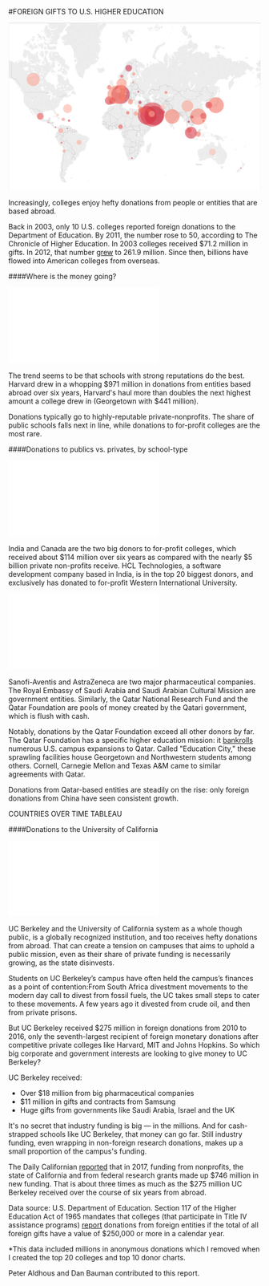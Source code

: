 #FOREIGN GIFTS TO U.S. HIGHER EDUCATION

![](img/intro.png)

Increasingly, colleges enjoy hefty donations from people or entities that are based abroad.

Back in 2003, only 10 U.S. colleges reported foreign donations to the Department of Education. By 2011, the number rose to 50, according to The Chronicle of Higher Education.  In 2003 colleges received $71.2 million in gifts. In 2012, that number [grew](http://www.chronicle.com/article/Thanks-to-Outreach-US/148313) to 261.9 million. Since then, billions have flowed into American colleges from overseas.


####Where is the money going?

<div class="chart-container">

<iframe src="schools_chart.html" frameborder="0" marginheight="0" marginwidth="0"></iframe>

</div>

The trend seems to be that schools with strong reputations do the best. Harvard drew in a whopping $971 million in donations from entities based abroad over six years, Harvard's haul more than doubles the next highest amount a college drew in (Georgetown with $441 million).

Donations typically go to highly-reputable private-nonprofits. The share of public schools falls next in line, while donations to for-profit colleges are the most rare. 


####Donations to publics vs. privates, by school-type

<div class="chart-container">

<iframe src="treemap.html" frameborder="0" marginheight="0" marginwidth="0"></iframe>

</div>

India and Canada are the two big donors to for-profit colleges, which received about $114 million over six years as compared with the nearly $5 billion private non-profits receive. HCL Technologies, a software development company based in India, is in the top 20 biggest donors, and exclusively has donated to for-profit Western International University.

<div class="chart-container">

<iframe src="donors_chart.html" frameborder="0" marginheight="0" marginwidth="0"></iframe>

</div>

Sanofi-Aventis and AstraZeneca are two major pharmaceutical companies. The Royal Embassy of Saudi Arabia and Saudi Arabian Cultural Mission are government entities. Similarly, the Qatar National Research Fund and the Qatar Foundation are pools of money created by the Qatari government, which is flush with cash. 

Notably, donations by the Qatar Foundation exceed all other donors by far. The Qatar Foundation has a specific higher education mission: it [bankrolls](https://www.washingtonpost.com/local/education/in-qatars-education-city-us-colleges-are-building-an-academic-oasis/2015/12/06/6b538702-8e01-11e5-ae1f-af46b7df8483_story.html?utm_term=.0b5a834ea8a3) numerous U.S. campus expansions to Qatar. Called "Education City," these sprawling facilities house Georgetown and Northwestern students among others. Cornell, Carnegie Mellon and Texas A&M came to similar agreements with Qatar. 

Donations from Qatar-based entities are steadily on the rise: only foreign donations from China have seen consistent growth.

COUNTRIES OVER TIME TABLEAU

####Donations to the University of California

<div class="chart-container">

<iframe src="sankey2.html" frameborder="0" marginheight="0" marginwidth="0"></iframe>

</div>

UC Berkeley and the University of California system as a whole though public, is a globally recognized institution, and too receives hefty donations from abroad. That can create a tension on campuses that aims to uphold a public mission, even as their share of private funding is necessarily growing, as the state disinvests.

Students on UC Berkeley’s campus have often held the campus’s finances as a point of contention:From South Africa divestment movements to the modern day call to divest from fossil fuels, the UC takes small steps to cater to these movements. A few years ago it divested from crude oil, and then from private prisons. 

But UC Berkeley received $275 million in foreign donations from 2010 to 2016, only the seventh-largest recipient of foreign monetary donations after competitive private colleges like Harvard, MIT and Johns Hopkins. So which big corporate and government interests are looking to give money to UC Berkeley?

UC Berkeley received:
- Over $18 million from big pharmaceutical companies
- $11 million in gifts and contracts from Samsung
- Huge gifts from governments like Saudi Arabia, Israel and the UK

It's no secret that industry funding is big — in the millions. And for cash-strapped schools like UC Berkeley, that money can go far. Still industry funding, even wrapping in non-foreign research donations, makes up a small proportion of the campus's funding. 

The Daily Californian [reported](http://projects.dailycal.org/2017/private-research/) that in 2017, funding from nonprofits, the state of California and from federal research grants made up $746 million in new funding. That is about three times as much as the $275 million UC Berkeley received over the course of six years from abroad.

Data source: U.S. Department of Education. Section 117 of the Higher Education Act of 1965 mandates that colleges (that participate in Title IV assistance programs) [report](https://studentaid.ed.gov/sa/about/data-center/school/foreign-gifts) donations from foreign entities if the total of all foreign gifts have a value of $250,000 or more in a calendar year.

*This data included millions in anonymous donations which I removed when I created the top 20 colleges and top 10 donor charts.

Peter Aldhous and Dan Bauman contributed to this report.






